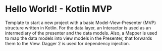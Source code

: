 # Hello World! - Kotlin MVP

Template to start a new project with a basic Model-View-Presenter (MVP) structure written in Kotlin. 
For the data layer, an Interactor is used as an intermediary of the presenter and the data models.
Also, a Mapper is used to map the data models into view models in the Presenter, that forwards them to the View.
Dagger 2 is used for dependency injection.
